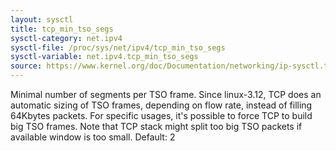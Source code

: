 ```yaml
---
layout: sysctl
title: tcp_min_tso_segs
sysctl-category: net.ipv4
sysctl-file: /proc/sys/net/ipv4/tcp_min_tso_segs
sysctl-variable: net.ipv4.tcp_min_tso_segs
source: https://www.kernel.org/doc/Documentation/networking/ip-sysctl.txt
---
```

Minimal number of segments per TSO frame.
Since linux-3.12, TCP does an automatic sizing of TSO frames,
depending on flow rate, instead of filling 64Kbytes packets.
For specific usages, it's possible to force TCP to build big
TSO frames. Note that TCP stack might split too big TSO packets
if available window is too small.
Default: 2

